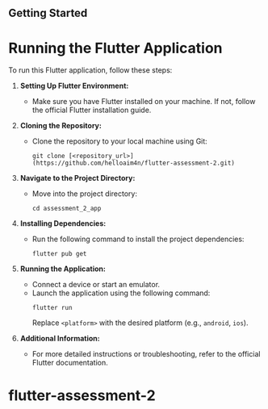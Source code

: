 ## Getting Started

# Running the Flutter Application

To run this Flutter application, follow these steps:

1. **Setting Up Flutter Environment:**

   - Make sure you have Flutter installed on your machine. If not, follow the official Flutter installation guide.

2. **Cloning the Repository:**

   - Clone the repository to your local machine using Git:
     ```
     git clone [<repository_url>](https://github.com/helloaim4n/flutter-assessment-2.git)
     ```

3. **Navigate to the Project Directory:**

   - Move into the project directory:
     ```
     cd assessment_2_app
     ```

4. **Installing Dependencies:**

   - Run the following command to install the project dependencies:
     ```
     flutter pub get
     ```

5. **Running the Application:**

   - Connect a device or start an emulator.
   - Launch the application using the following command:
     ```
     flutter run
     ```
     Replace `<platform>` with the desired platform (e.g., `android`, `ios`).

8. **Additional Information:**
   - For more detailed instructions or troubleshooting, refer to the official Flutter documentation.
# flutter-assessment-2
